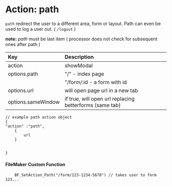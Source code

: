 # Action: path

`path` redirect the user to a different area, form or layout. Path can even be used to log a user out. \( `/logout` \)

**note:** _path_ must be last item \( processor does not check for subsequent ones after path \)

| Key | Description |
| :--- | :--- |
| action | showModal |
| options.path | "/" - index page |
|  | "/form/:id - a form with id |
| options.url | will open page url in a new tab  |
| options.sameWindow | if true, will open url replacing betterforms \(same tab\) |

```
// example path action object
{
"action" :"path",
    {
        url
    }


}
```

#### FileMaker Custom Function

```
    BF_SetAction_Path("/form/123-1234-5678") // takes user to form 123...
```



